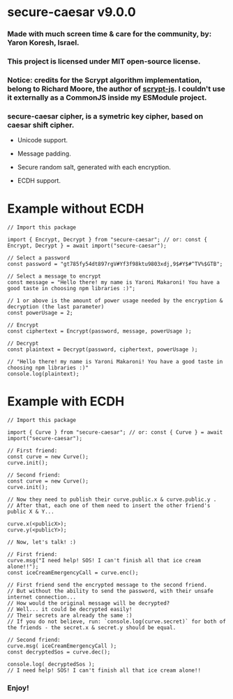 
# secure-caesar v9.0.0

### Made with much screen time & care for the community, by: Yaron Koresh, Israel.

### This project is licensed under MIT open-source license.

### Notice: credits for the Scrypt algorithm implementation, belong to Richard Moore, the author of [scrypt-js](https://www.npmjs.com/package/scrypt-js/v/3.0.1). I couldn't use it externally as a CommonJS inside my ESModule project.

### secure-caesar cipher, is a symetric key cipher, based on caesar shift cipher.

* Unicode support.

* Message padding.

* Secure random salt, generated with each encryption.

* ECDH support.

# Example without ECDH

```
// Import this package

import { Encrypt, Decrypt } from "secure-caesar"; // or: const { Encrypt, Decrypt } = await import("secure-caesar");

// Select a password
const password = "gt785fy54dt897rgV#Yf3f98ktu9803xdj,9$#Y$#^TV%$GTB";

// Select a message to encrypt
const message = "Hello there! my name is Yaroni Makaroni! You have a good taste in choosing npm libraries :)";

// 1 or above is the amount of power usage needed by the encryption & decryption (the last parameter)
const powerUsage = 2;

// Encrypt
const ciphertext = Encrypt(password, message, powerUsage );

// Decrypt
const plaintext = Decrypt(password, ciphertext, powerUsage );

// "Hello there! my name is Yaroni Makaroni! You have a good taste in choosing npm libraries :)"
console.log(plaintext);
```

# Example with ECDH

```
// Import this package

import { Curve } from "secure-caesar"; // or: const { Curve } = await import("secure-caesar");

// First friend:
const curve = new Curve();
curve.init();

// Second friend:
const curve = new Curve();
curve.init();

// Now they need to publish their curve.public.x & curve.public.y .
// After that, each one of them need to insert the other friend's public X & Y...

curve.x(<publicX>);
curve.y(<publicY>);

// Now, let's talk! :)

// First friend:
curve.msg("I need help! SOS! I can't finish all that ice cream alone!!");
const iceCreamEmergencyCall = curve.enc();

// First friend send the encrypted message to the second friend.
// But without the ability to send the password, with their unsafe internet connection...
// How would the original message will be decrypted?
// Well... it could be decrypted easily!
// Their secrets are already the same :)
// If you do not believe, run: `console.log(curve.secret)` for both of the friends - the secret.x & secret.y should be equal.

// Second friend:
curve.msg( iceCreamEmergencyCall );
const decryptedSos = curve.dec();

console.log( decryptedSos );
// I need help! SOS! I can't finish all that ice cream alone!!

```

### Enjoy!